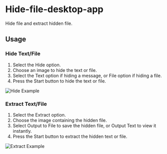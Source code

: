 # Hide-file-desktop-app

Hide file and extract hidden file.

## Usage

### Hide Text/File
1. Select the Hide option.
2. Choose an image to hide the text or file.
3. Select the Text option if hiding a message, or File option if hiding a file.
4. Press the Start button to hide the text or file.

![Hide Example](https://user-images.githubusercontent.com/87191710/212993282-3b4a4429-b976-4323-a429-1a6350af8b16.png)

### Extract Text/File
1. Select the Extract option.
2. Choose the image containing the hidden file.
3. Select Output to File to save the hidden file, or Output Text to view it instantly.
4. Press the Start button to extract the hidden text or file.

![Extract Example](https://user-images.githubusercontent.com/87191710/213005577-3324ebaf-dce8-412a-aa98-f49c763502ca.png)
